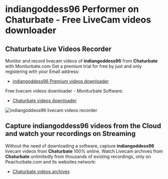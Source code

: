 # indiangoddess96 Performer on Chaturbate - Free LiveCam videos downloader

## Chaturbate Live Videos Recorder

Monitor and record livecam videos of **indiangoddess96** from **Chaturbate** with Moniturbate.com
Get a premium trial for free by just and only registering with your Email address:
* [indiangoddess96 Premium videos downloader](https://moniturbate.com/request-demo-licence-key.html)

Free livecam videos downloader - Moniturbate Software:
* [Chaturbate videos downloader](https://moniturbate.com/moniturbate-download-software.html)

![indiangoddess96 livecam videos recorder](https://peachurnet.com/templates/moniturbate-software.png)


## Capture indiangoddess96 videos from the Cloud and watch your recordings on Streaming

Without the need of downloading a software, capture **indiangoddess96** livecam videos from **Chaturbate** 100% online.
Watch Livecam archives from **Chaturbate** unlimitedly from thousands of existing recordings, only on Peachurbate.com and its websites network:
* [Chaturbate videos archives](https://peachurnet.com/)